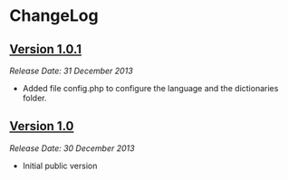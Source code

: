 # ChangeLog

## [Version 1.0.1](https://github.com/MilkZoft/SpellCheckerPHP/tree/v.1.0.1)

_Release Date: 31 December 2013_

- Added file config.php to configure the language and the dictionaries folder.

## [Version 1.0](https://github.com/MilkZoft/SpellCheckerPHP/tree/v.1.0)

_Release Date: 30 December 2013_

- Initial public version
